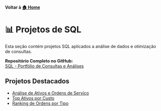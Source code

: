 **Voltar à [🏠 Home](../)**

# 📊 Projetos de SQL

Esta seção contém projetos SQL aplicados a análise de dados e otimização de consultas.

**Repositório Completo no GitHub:**  
[SQL - Portfólio de Consultas e Análises](https://github.com/fabiofarias1/portfolio-sql)

## Projetos Destacados
- [Análise de Ativos e Ordens de Serviço](https://github.com/fabiofarias1/portfolio-sql/blob/main/exercises/exercise_03/exercise_03.md)
- [Top Ativos por Custo](https://github.com/fabiofarias1/portfolio-sql/blob/main/exercises/exercise_08/exercise_08.md)
- [Ranking de Ordens por Tipo](https://github.com/fabiofarias1/portfolio-sql/blob/main/exercises/exercise_09/exercise_09.md)
